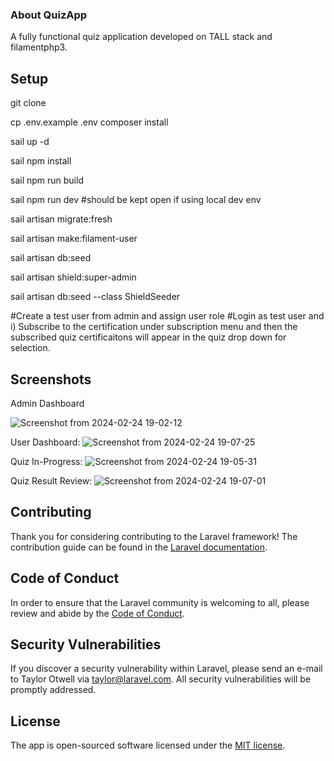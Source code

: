 
### About QuizApp

A fully functional quiz application developed on TALL stack and filamentphp3.


## Setup

git clone <repo>


cp .env.example .env
composer install

sail up -d

sail npm install

sail npm run build

sail npm run dev #should be kept open if using local dev env

sail artisan migrate:fresh

sail artisan make:filament-user

sail artisan db:seed

sail artisan shield:super-admin

sail artisan db:seed --class ShieldSeeder

#Create a test user from admin and assign user role
#Login as test user and i) Subscribe to the certification under subscription menu and then the subscribed quiz certificaitons will appear in the quiz drop down for selection.



## Screenshots
Admin Dashboard

![Screenshot from 2024-02-24 19-02-12](https://github.com/aliaxonbaig/quizapp/assets/52659978/476ccdcb-488d-4356-ad3b-b4adb3e80252)


User Dashboard:
![Screenshot from 2024-02-24 19-07-25](https://github.com/aliaxonbaig/quizapp/assets/52659978/b30abd3d-fe8f-4062-929f-77f3b3cefcb5)


Quiz In-Progress:
![Screenshot from 2024-02-24 19-05-31](https://github.com/aliaxonbaig/quizapp/assets/52659978/c8f67330-e28b-478e-9a23-b341e1425210)


Quiz Result Review:
![Screenshot from 2024-02-24 19-07-01](https://github.com/aliaxonbaig/quizapp/assets/52659978/489d6bc0-39db-4245-8480-1bcc7dd52929)


## Contributing

Thank you for considering contributing to the Laravel framework! The contribution guide can be found in the [Laravel documentation](https://laravel.com/docs/contributions).

## Code of Conduct

In order to ensure that the Laravel community is welcoming to all, please review and abide by the [Code of Conduct](https://laravel.com/docs/contributions#code-of-conduct).

## Security Vulnerabilities

If you discover a security vulnerability within Laravel, please send an e-mail to Taylor Otwell via [taylor@laravel.com](mailto:taylor@laravel.com). All security vulnerabilities will be promptly addressed.

## License

The app is open-sourced software licensed under the [MIT license](https://opensource.org/licenses/MIT).
